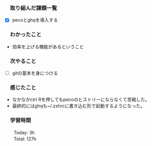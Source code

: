 ### 　取り組んだ課題一覧
- [x] pecoとghqを導入する
### 　わかったこと
* 効率を上げる機能があるということ
### 　次やること
- [ ] gitの基本を身につける
### 　感じたこと
* なかなかctrl Rを押してもpecoのヒストリーにならなくて苦戦した。
* 最終的にはghqも~/.zshrcに書き込む形で起動するようになった。
### 　学習時間
　　Today: 3h  
　　Total: 127h 
